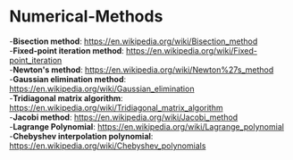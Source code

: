 # Numerical-Methods

  -**Bisection method**: https://en.wikipedia.org/wiki/Bisection_method<br/>
  -**Fixed-point iteration method**: https://en.wikipedia.org/wiki/Fixed-point_iteration<br/>
  -**Newton's method**: https://en.wikipedia.org/wiki/Newton%27s_method<br/>
  -**Gaussian elimination method**: https://en.wikipedia.org/wiki/Gaussian_elimination<br/>
  -**Tridiagonal matrix algorithm**: https://en.wikipedia.org/wiki/Tridiagonal_matrix_algorithm<br/>
  -**Jacobi method**: https://en.wikipedia.org/wiki/Jacobi_method<br/>
  -**Lagrange Polynomial**: https://en.wikipedia.org/wiki/Lagrange_polynomial<br/>
  -**Chebyshev interpolation polynomial**: https://en.wikipedia.org/wiki/Chebyshev_polynomials<br/>
  
  
